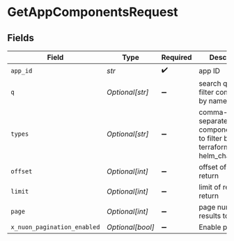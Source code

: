 # GetAppComponentsRequest


## Fields

| Field                                                                                     | Type                                                                                      | Required                                                                                  | Description                                                                               |
| ----------------------------------------------------------------------------------------- | ----------------------------------------------------------------------------------------- | ----------------------------------------------------------------------------------------- | ----------------------------------------------------------------------------------------- |
| `app_id`                                                                                  | *str*                                                                                     | :heavy_check_mark:                                                                        | app ID                                                                                    |
| `q`                                                                                       | *Optional[str]*                                                                           | :heavy_minus_sign:                                                                        | search query to filter components by name                                                 |
| `types`                                                                                   | *Optional[str]*                                                                           | :heavy_minus_sign:                                                                        | comma-separated list of component types to filter by (e.g., terraform_module, helm_chart) |
| `offset`                                                                                  | *Optional[int]*                                                                           | :heavy_minus_sign:                                                                        | offset of results to return                                                               |
| `limit`                                                                                   | *Optional[int]*                                                                           | :heavy_minus_sign:                                                                        | limit of results to return                                                                |
| `page`                                                                                    | *Optional[int]*                                                                           | :heavy_minus_sign:                                                                        | page number of results to return                                                          |
| `x_nuon_pagination_enabled`                                                               | *Optional[bool]*                                                                          | :heavy_minus_sign:                                                                        | Enable pagination                                                                         |